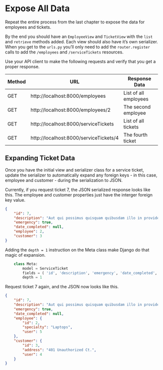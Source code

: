 # Expose All Data

Repeat the entire process from the last chapter to expose the data for employees and tickets.

By the end you should have an `EmployeeView` and `TicketView` with the `list` and `retrieve` methods added. Each view should also have it’s own serializer. When you get to the `urls.py` you’ll only need to add the `router.register` calls to add the `/employees` and `/serviceTickets` resources.

Use your API client to make the following requests and verify that you get a proper response.

| Method | URL | Response Data |
|--|--|--|
| GET | http://localhost:8000/employees | List of all employees |
| GET | http://localhost:8000/employees/2 | The second employee |
| GET | http://localhost:8000/serviceTickets | List of all tickets |
| GET | http://localhost:8000/serviceTickets/4 | The fourth ticket |

## Expanding Ticket Data

Once you have the initial view and serializer class for a service ticket, update the serializer to automatically expand any foreign keys - in this case, employee and customer - during the serialization to JSON.

Currently, if you request ticket 7, the JSON serialized response looks like this. The employee and customer properties just have the interger foreign key value.

```json
{
	"id": 7,
	"description": "Aut qui possimus quisquam quibusdam illo in provident. Et repellendus reprehenderit quidem reiciendis deleniti doloribus.",
	"emergency": true,
	"date_completed": null,
	"employee": 2,
	"customer": 3
}
```

Adding the `depth = 1` instruction on the Meta class make Django do that magic of expansion.

```py
    class Meta:
        model = ServiceTicket
        fields = ( 'id', 'description', 'emergency', 'date_completed', 'employee', 'customer', )
        depth = 1
```

Request ticket 7 again, and the JSON now looks like this.

```json
{
	"id": 7,
	"description": "Aut qui possimus quisquam quibusdam illo in provident. Et repellendus reprehenderit quidem reiciendis deleniti doloribus.",
	"emergency": true,
	"date_completed": null,
	"employee": {
		"id": 2,
		"specialty": "Laptops",
		"user": 5
	},
	"customer": {
		"id": 3,
		"address": "401 Unauthorized Ct.",
		"user": 4
	}
}
```
